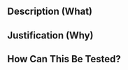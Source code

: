 ## Description (What)

<!--
Add context so reviewers understand what it is they're looking at. Describe what
this change does and what was required to deliver it. This section also helps
those who might need to modify your code at a time when you're not available,
and need help understanding it in order to get started.
-->

## Justification (Why)

<!--
Describe why this change is required, what problem it solves, and what
alternatives exist that you might have considered. This helps reviewers
understand the value of this change, or to highlight unnecessary changes which
can be avoided.
-->

## How Can This Be Tested?

<!--
Bullet-list how reviewers can install, build, test, and run your changes.
-->
